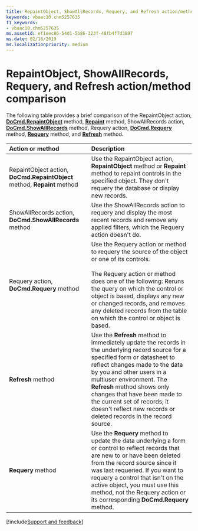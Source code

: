 ```yaml
---
title: RepaintObject, ShowAllRecords, Requery, and Refresh action/method comparison
keywords: vbaac10.chm5257635
f1_keywords:
- vbaac10.chm5257635
ms.assetid: ef1eec86-54d1-5b86-323f-48fb4f7d3897
ms.date: 02/16/2019
ms.localizationpriority: medium
---
```



# RepaintObject, ShowAllRecords, Requery, and Refresh action/method comparison

The following table provides a brief comparison of the RepaintObject action, **[DoCmd.RepaintObject](../../../api/access.docmd.repaintobject.md)** method, **[Repaint](../../../api/access.form.repaint.md)** method, ShowAllRecords action, **[DoCmd.ShowAllRecords](../../../api/access.docmd.showallrecords.md)** method, Requery action, **[DoCmd.Requery](../../../api/access.docmd.requery.md)** method, **[Requery](../../../api/access.form.requery.md)** method, and **[Refresh](../../../api/access.form.refresh.md)** method.

|Action or method|Description|
|:---------------|:----------|
|RepaintObject action, **DoCmd.RepaintObject** method, **Repaint** method|Use the RepaintObject action, **RepaintObject** method or **Repaint** method to repaint controls in the specified object. They don't requery the database or display new records.|
|ShowAllRecords action, **DoCmd.ShowAllRecords** method|Use the ShowAllRecords action to requery and display the most recent records and remove any applied filters, which the Requery action doesn't do.|
|Requery action, **DoCmd.Requery** method|Use the Requery action or method to requery the source of the object or one of its controls. <br/><br/>The Requery action or method does one of the following: Reruns the query on which the control or object is based, displays any new or changed records, and removes any deleted records from the table on which the control or object is based.|
|**Refresh** method|Use the **Refresh** method to immediately update the records in the underlying record source for a specified form or datasheet to reflect changes made to the data by you and other users in a multiuser environment. The **Refresh** method shows only changes that have been made to the current set of records; it doesn't reflect new records or deleted records in the record source.|
|**Requery** method|Use the **Requery** method to update the data underlying a form or control to reflect records that are new to or have been deleted from the record source since it was last requeried. If you want to requery a control that isn't on the active object, you must use this method, not the Requery action or its corresponding **DoCmd.Requery** method.|



[!include[Support and feedback](~/includes/feedback-boilerplate.md)]